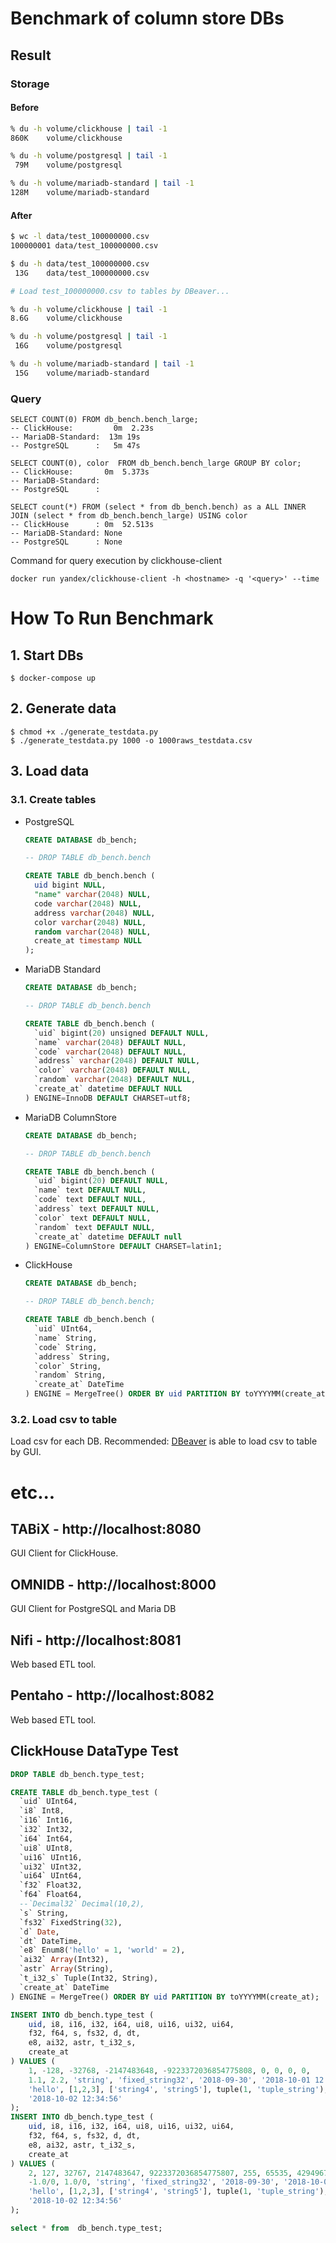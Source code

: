 # Benchmark of column store DBs
## Result
### Storage

#### Before
```sh
% du -h volume/clickhouse | tail -1
860K    volume/clickhouse

% du -h volume/postgresql | tail -1
 79M    volume/postgresql

% du -h volume/mariadb-standard | tail -1
128M    volume/mariadb-standard
```

#### After
```sh
$ wc -l data/test_100000000.csv
100000001 data/test_100000000.csv

$ du -h data/test_100000000.csv
 13G    data/test_100000000.csv

# Load test_100000000.csv to tables by DBeaver...

% du -h volume/clickhouse | tail -1
8.6G    volume/clickhouse

% du -h volume/postgresql | tail -1
 16G    volume/postgresql

% du -h volume/mariadb-standard | tail -1
 15G    volume/mariadb-standard
```

### Query
```
SELECT COUNT(0) FROM db_bench.bench_large;
-- ClickHouse:         0m  2.23s
-- MariaDB-Standard:  13m 19s
-- PostgreSQL      :   5m 47s
```

```
SELECT COUNT(0), color  FROM db_bench.bench_large GROUP BY color;
-- ClickHouse:       0m  5.373s
-- MariaDB-Standard:
-- PostgreSQL      :
```

```
SELECT count(*) FROM (select * from db_bench.bench) as a ALL INNER JOIN (select * from db_bench.bench_large) USING color
-- ClickHouse      : 0m  52.513s
-- MariaDB-Standard: None
-- PostgreSQL      : None
```

Command for query execution by clickhouse-client
```
docker run yandex/clickhouse-client -h <hostname> -q '<query>' --time
```


# How To Run Benchmark
## 1. Start DBs
```
$ docker-compose up
```

## 2. Generate data
```
$ chmod +x ./generate_testdata.py
$ ./generate_testdata.py 1000 -o 1000raws_testdata.csv
```

## 3. Load data
### 3.1. Create tables
+ PostgreSQL
  ```sql
  CREATE DATABASE db_bench;

  -- DROP TABLE db_bench.bench

  CREATE TABLE db_bench.bench (
  	uid bigint NULL,
  	"name" varchar(2048) NULL,
  	code varchar(2048) NULL,
  	address varchar(2048) NULL,
  	color varchar(2048) NULL,
  	random varchar(2048) NULL,
  	create_at timestamp NULL
  );
  ```

+ MariaDB Standard
  ```sql
  CREATE DATABASE db_bench;

  -- DROP TABLE db_bench.bench

  CREATE TABLE db_bench.bench (
    `uid` bigint(20) unsigned DEFAULT NULL,
    `name` varchar(2048) DEFAULT NULL,
    `code` varchar(2048) DEFAULT NULL,
    `address` varchar(2048) DEFAULT NULL,
    `color` varchar(2048) DEFAULT NULL,
    `random` varchar(2048) DEFAULT NULL,
    `create_at` datetime DEFAULT NULL
  ) ENGINE=InnoDB DEFAULT CHARSET=utf8;
  ```

+ MariaDB ColumnStore
  ```sql
  CREATE DATABASE db_bench;

  -- DROP TABLE db_bench.bench

  CREATE TABLE db_bench.bench (
    `uid` bigint(20) DEFAULT NULL,
    `name` text DEFAULT NULL,
    `code` text DEFAULT NULL,
    `address` text DEFAULT NULL,
    `color` text DEFAULT NULL,
    `random` text DEFAULT NULL,
    `create_at` datetime DEFAULT null
  ) ENGINE=ColumnStore DEFAULT CHARSET=latin1;
  ```

+ ClickHouse
  ```sql
  CREATE DATABASE db_bench;

  -- DROP TABLE db_bench.bench;

  CREATE TABLE db_bench.bench (
    `uid` UInt64,
    `name` String,
    `code` String,
    `address` String,
    `color` String,
    `random` String,
    `create_at` DateTime
  ) ENGINE = MergeTree() ORDER BY uid PARTITION BY toYYYYMM(create_at);
  ```

### 3.2. Load csv to table
Load csv for each DB. Recommended: [DBeaver](https://dbeaver.io/) is able to load csv to table by GUI.

# etc...
## TABiX - http://localhost:8080
GUI Client for ClickHouse.

## OMNIDB - http://localhost:8000
GUI Client for PostgreSQL and Maria DB

## Nifi - http://localhost:8081
Web based ETL tool.

## Pentaho - http://localhost:8082
Web based ETL tool.

## ClickHouse DataType Test
```sql
DROP TABLE db_bench.type_test;

CREATE TABLE db_bench.type_test (
  `uid` UInt64,
  `i8` Int8,
  `i16` Int16,
  `i32` Int32,
  `i64` Int64,
  `ui8` UInt8,
  `ui16` UInt16,
  `ui32` UInt32,
  `ui64` UInt64,
  `f32` Float32,
  `f64` Float64,
  --`Decimal32` Decimal(10,2),
  `s` String,
  `fs32` FixedString(32),
  `d` Date,
  `dt` DateTime,
  `e8` Enum8('hello' = 1, 'world' = 2),
  `ai32` Array(Int32),
  `astr` Array(String),
  `t_i32_s` Tuple(Int32, String),
  `create_at` DateTime
) ENGINE = MergeTree() ORDER BY uid PARTITION BY toYYYYMM(create_at);

INSERT INTO db_bench.type_test (
	uid, i8, i16, i32, i64, ui8, ui16, ui32, ui64,
	f32, f64, s, fs32, d, dt,
	e8, ai32, astr, t_i32_s,
	create_at
) VALUES (
	1, -128, -32768, -2147483648, -9223372036854775808, 0, 0, 0, 0,
	1.1, 2.2, 'string', 'fixed_string32', '2018-09-30', '2018-10-01 12:34:56',
	'hello', [1,2,3], ['string4', 'string5'], tuple(1, 'tuple_string'),
	'2018-10-02 12:34:56'
);
INSERT INTO db_bench.type_test (
	uid, i8, i16, i32, i64, ui8, ui16, ui32, ui64,
	f32, f64, s, fs32, d, dt,
	e8, ai32, astr, t_i32_s,
	create_at
) VALUES (
	2, 127, 32767, 2147483647, 9223372036854775807, 255, 65535, 4294967295, 18446744073709551615,
	-1.0/0, 1.0/0, 'string', 'fixed_string32', '2018-09-30', '2018-10-01 12:34:56',
	'hello', [1,2,3], ['string4', 'string5'], tuple(1, 'tuple_string'),
	'2018-10-02 12:34:56'
);

select * from  db_bench.type_test;
```
